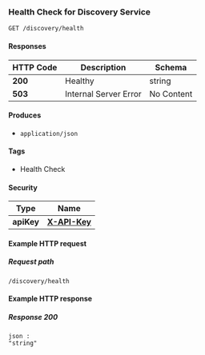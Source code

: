 
<a name="gethealthstatus"></a>
### Health Check for Discovery Service
```
GET /discovery/health
```


#### Responses

|HTTP Code|Description|Schema|
|---|---|---|
|**200**|Healthy|string|
|**503**|Internal Server Error|No Content|


#### Produces

* `application/json`


#### Tags

* Health Check


#### Security

|Type|Name|
|---|---|
|**apiKey**|**[X-API-Key](security.md#x-api-key)**|


#### Example HTTP request

##### Request path
```
/discovery/health
```


#### Example HTTP response

##### Response 200
```
json :
"string"
```



